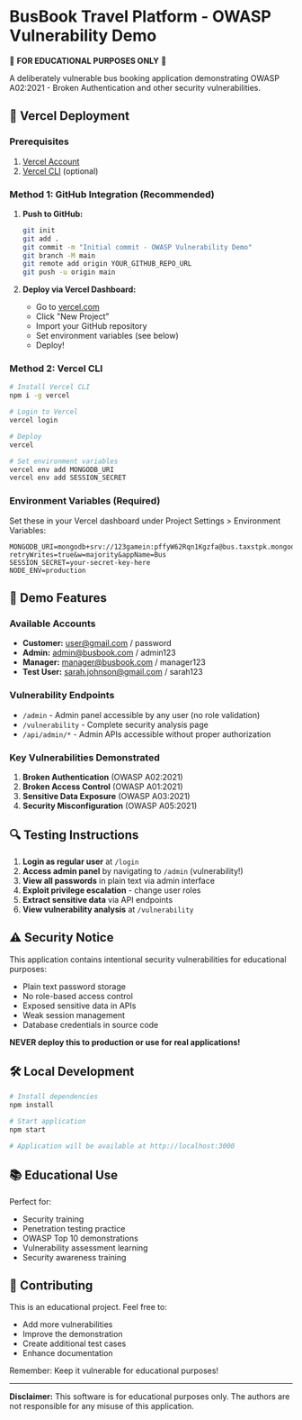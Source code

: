 # BusBook Travel Platform - OWASP Vulnerability Demo

🚨 **FOR EDUCATIONAL PURPOSES ONLY** 🚨

A deliberately vulnerable bus booking application demonstrating OWASP A02:2021 - Broken Authentication and other security vulnerabilities.

## 🚀 Vercel Deployment

### Prerequisites
1. [Vercel Account](https://vercel.com)
2. [Vercel CLI](https://vercel.com/cli) (optional)

### Method 1: GitHub Integration (Recommended)

1. **Push to GitHub:**
   ```bash
   git init
   git add .
   git commit -m "Initial commit - OWASP Vulnerability Demo"
   git branch -M main
   git remote add origin YOUR_GITHUB_REPO_URL
   git push -u origin main
   ```

2. **Deploy via Vercel Dashboard:**
   - Go to [vercel.com](https://vercel.com)
   - Click "New Project"
   - Import your GitHub repository
   - Set environment variables (see below)
   - Deploy!

### Method 2: Vercel CLI

```bash
# Install Vercel CLI
npm i -g vercel

# Login to Vercel
vercel login

# Deploy
vercel

# Set environment variables
vercel env add MONGODB_URI
vercel env add SESSION_SECRET
```

### Environment Variables (Required)

Set these in your Vercel dashboard under Project Settings > Environment Variables:

```
MONGODB_URI=mongodb+srv://123gamein:pffyW62Rqn1Kgzfa@bus.taxstpk.mongodb.net/?retryWrites=true&w=majority&appName=Bus
SESSION_SECRET=your-secret-key-here
NODE_ENV=production
```

## 🎯 Demo Features

### Available Accounts
- **Customer:** user@gmail.com / password
- **Admin:** admin@busbook.com / admin123  
- **Manager:** manager@busbook.com / manager123
- **Test User:** sarah.johnson@gmail.com / sarah123

### Vulnerability Endpoints
- `/admin` - Admin panel accessible by any user (no role validation)
- `/vulnerability` - Complete security analysis page
- `/api/admin/*` - Admin APIs accessible without proper authorization

### Key Vulnerabilities Demonstrated
1. **Broken Authentication** (OWASP A02:2021)
2. **Broken Access Control** (OWASP A01:2021)
3. **Sensitive Data Exposure** (OWASP A03:2021)
4. **Security Misconfiguration** (OWASP A05:2021)

## 🔍 Testing Instructions

1. **Login as regular user** at `/login`
2. **Access admin panel** by navigating to `/admin` (vulnerability!)
3. **View all passwords** in plain text via admin interface
4. **Exploit privilege escalation** - change user roles
5. **Extract sensitive data** via API endpoints
6. **View vulnerability analysis** at `/vulnerability`

## ⚠️ Security Notice

This application contains intentional security vulnerabilities for educational purposes:

- Plain text password storage
- No role-based access control
- Exposed sensitive data in APIs
- Weak session management
- Database credentials in source code

**NEVER deploy this to production or use for real applications!**

## 🛠️ Local Development

```bash
# Install dependencies
npm install

# Start application
npm start

# Application will be available at http://localhost:3000
```

## 📚 Educational Use

Perfect for:
- Security training
- Penetration testing practice
- OWASP Top 10 demonstrations
- Vulnerability assessment learning
- Security awareness training

## 🤝 Contributing

This is an educational project. Feel free to:
- Add more vulnerabilities
- Improve the demonstration
- Create additional test cases
- Enhance documentation

Remember: Keep it vulnerable for educational purposes!

---

**Disclaimer:** This software is for educational purposes only. The authors are not responsible for any misuse of this application.
